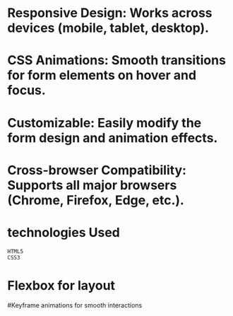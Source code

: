 # Responsive Design: Works across devices (mobile, tablet, desktop).
# CSS Animations: Smooth transitions for form elements on hover and focus.
# Customizable: Easily modify the form design and animation effects.
# Cross-browser Compatibility: Supports all major browsers (Chrome, Firefox, Edge, etc.).

# technologies Used
    HTML5  
    CSS3
# Flexbox for layout
#Keyframe animations for smooth interactions
